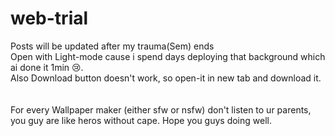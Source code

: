 # web-trial
Posts will be updated after my trauma(Sem) ends <br>
Open with Light-mode cause i spend days deploying that background which ai done it 1min 😢. <br>
Also Download button doesn't work, so open-it in new tab and download it. <br>
<br>
<br>
For every Wallpaper maker (either sfw or nsfw) don't listen to ur parents, you guy are like heros without cape. Hope you guys doing well.
